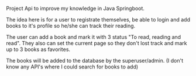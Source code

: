 Project Api to improve my knowledge in Java Springboot.

The idea here is for a user to registrate themselves, be able to login and add books to it's profile so he/she can track their reading.

The user can add a book and mark it with 3 status "To read, reading and read". They also can set the current page so they don't lost track and mark up to 3 books as favorites.

The books will be added to the database by the superuser/admin. (I don't know any API's where I could search for books to add)
